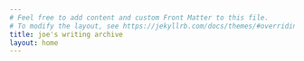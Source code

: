 ```yaml
---
# Feel free to add content and custom Front Matter to this file.
# To modify the layout, see https://jekyllrb.com/docs/themes/#overriding-theme-defaults
title: joe's writing archive
layout: home
---
```

